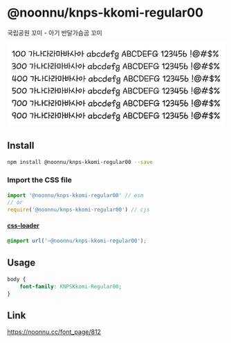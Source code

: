# @noonnu/knps-kkomi-regular00

국립공원 꼬미 - 아기 반달가슴곰 꼬미

![example](./example.png)

## Install

```bash
npm install @noonnu/knps-kkomi-regular00 --save
```

### Import the CSS file

```js
import '@noonnu/knps-kkomi-regular00' // esm
// or
require('@noonnu/knps-kkomi-regular00') // cjs
```

#### [css-loader](https://github.com/webpack-contrib/css-loader)

```css
@import url('~@noonnu/knps-kkomi-regular00');
```

## Usage

```css
body {
    font-family: KNPSKkomi-Regular00;
}
```

## Link

https://noonnu.cc/font_page/812
